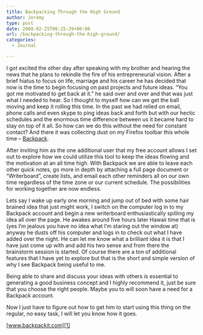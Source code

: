 ```yaml
---
title: Backpacking Through the High Ground
author: Jeremy
type: post
date: 2008-02-25T06:25:29+00:00
url: /backpacking-through-the-high-ground/
categories:
  - Journal

---
```

I got excited the other day after speaking with my brother and hearing the news that he plans to rekindle the fire of his entrepreneurial vision. After a brief hiatus to focus on life, marriage and his career he has decided that now is the time to begin focusing on past projects and future ideas. &#8220;You got me motivated to get back at it.&#8221; he said over and over and that was just what I needed to hear. So I thought to myself how can we get the ball moving and keep it rolling this time. In the past we had relied on email, phone calls and even skype to ping ideas back and forth but with our hectic schedules and the enormous time difference between us it became hard to stay on top of it all. So how can we do this without the need for constant contact? And there it was collecting dust on my Firefox toolbar this whole time &#8211; <a href="http://www.backpackit.com" title="Backpack" target="_blank">Backpack</a>.

After inviting him as the one additional user that my free account allows I set out to explore how we could utilize this tool to keep the ideas flowing and the motivation at an all time high. With Backpack we are able to leave each other quick notes, go more in depth by attaching a full page document or &#8220;Writerboard&#8221;, create lists, and email each other reminders all on our own time regardless of the time zone or our current schedule. The possibilities for working together are now endless.

Lets say I wake up early one morning and jump out of bed with some hair brained idea that just might work, I switch on the computer log in to my Backpack account and begin a new writerboard enthusiastically spilling my idea all over the page. He awakes around five hours later Hawaii time that is (yes I&#8217;m jealous you have no idea what I&#8217;m staring out the window at) anyway he dusts off his computer and logs in to check out what I have added over the night. He can let me know what a brilliant idea it is that I have just come up with and add his two sense and from there the brainstorm session is started. Of course there are a ton of additional features that I have yet to explore but that is the short and simple version of why I see Backpack being useful to me.

Being able to share and discuss your ideas with others is essential to generating a good business concept and I highly recommend it, just be sure that you choose the right people. Maybe you to will soon have a need for a Backpack account.

Now I just have to figure out how to get him to start using this thing on the regular, no easy task, I will let you know how it goes.

[www.backpackit.com][1]

 [1]: http://www.backpackit.com